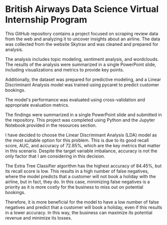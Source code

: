 # British Airways Data Science Virtual Internship Program

This GitHub repository contains a project focused on scraping review data from the web and analyzing it to uncover insights about an airline. The data was collected from the website Skytrax and was cleaned and prepared for analysis.

The analysis includes topic modeling, sentiment analysis, and wordclouds. The results of the analysis were summarized in a single PowerPoint slide, including visualizations and metrics to provide key points.

Additionally, the dataset was prepared for predictive modeling, and a Linear Discriminant Analysis model was trained using pycaret to predict customer bookings.

The model's performance was evaluated using cross-validation and appropriate evaluation metrics.

The findings were summarized in a single PowerPoint slide and submitted in the repository. This project was completed using Python and the Jupyter Notebook provided in the resources section.

I have decided to choose the Linear Discriminant Analysis (LDA) model as the most suitable option for this problem. This is due to its good recall score, AUC, and accuracy of 72.85%, which are the key metrics that matter in this scenario. Despite the target variable imbalance, accuracy is not the only factor that I am considering in this decision.

The Extra Tree Classifier algorithm has the highest accuracy of 84.45%, but its recall score is low. This results in a high number of false negatives, where the model predicts that a customer will not book a holiday with the airline, but in fact, they do. In this case, minimizing false negatives is a priority as it is more costly for the business to miss out on potential bookings.

Therefore, it is more beneficial for the model to have a low number of false negatives and predict that a customer will book a holiday, even if this results in a lower accuracy. In this way, the business can maximize its potential revenue and minimize its losses.
